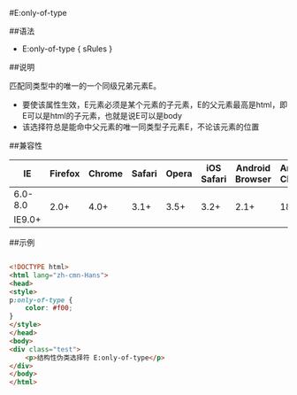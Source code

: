 #E:only-of-type

##语法

- E:only-of-type { sRules }


##说明

匹配同类型中的唯一的一个同级兄弟元素E。

- 要使该属性生效，E元素必须是某个元素的子元素，E的父元素最高是html，即E可以是html的子元素，也就是说E可以是body
- 该选择符总是能命中父元素的唯一同类型子元素E，不论该元素的位置


##兼容性


<table class="compatible">
<thead>
	<tr>
		<th>IE</th>
		<th>Firefox</th>
		<th>Chrome</th>
		<th>Safari</th>
		<th>Opera</th>
		<th>iOS Safari</th>
		<th>Android Browser</th>
		<th>Android Chrome</th>
	</tr>
</thead>
<tbody>
	<tr>
		<td class="unsupport">6.0-8.0</td>
		<td class="support" rowspan="2">2.0+</td>
		<td class="support" rowspan="2">4.0+</td>
		<td class="support" rowspan="2">3.1+</td>
		<td class="support" rowspan="2">3.5+</td>
		<td class="support" rowspan="2">3.2+</td>
		<td class="support" rowspan="2">2.1+</td>
		<td class="support" rowspan="2">18.0+</td>
	</tr>
	<tr>
		<td class="support">IE9.0+</td>
	</tr>
</tbody>
</table>




##示例

```html

<!DOCTYPE html>
<html lang="zh-cmn-Hans">
<head>
<style>
p:only-of-type {
	color: #f00;
}
</style>
</head>
<body>
<div class="test">
	<p>结构性伪类选择符 E:only-of-type</p>
</div>
</body>
</html>

```
